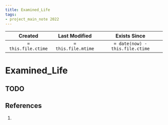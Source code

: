```yaml
---
title: Examined_Life
tags:
- project_main_note 2022
---
```


|       Created       |    Last Modified    |          Exists Since           |
| :-----------------: | :-----------------: | :-----------------------------: |
| `= this.file.ctime` | `= this.file.mtime` | `= date(now) - this.file.ctime` |

# Examined_Life

## TODO

## References
1. 
